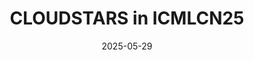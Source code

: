 ---
layout: default
modal-id: 17
date: 2025-05-29
title: CLOUDSTARS in ICMLCN25
img: ICMLCN_25.jpg
alt: ICMLCN25
project-date: May 2025
description: Nearby Computing have participated in the IEEE International Conference on Machine Learning for Communication and Networking (ICMLCN25) in Barcelona. They showcased our innovative CLOUDSTARS project at their booth.
---